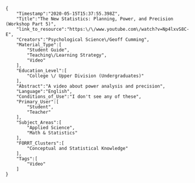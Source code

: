 
    {
        "Timestamp":"2020-05-15T15:37:55.398Z",
        "Title":"The New Statistics: Planning, Power, and Precision (Workshop Part 5)",
        "link_to_resource":"https:\/\/www.youtube.com\/watch?v=Np4lxvS8C-E",
        "Creators":"Psychological Science\/Geoff Cumming",
        "Material_Type":[
            "Student Guide",
            "Teaching\/Learning Strategy",
            "Video"
        ],
        "Education_Level":[
            "College \/ Upper Division (Undergraduates)"
        ],
        "Abstract":"A video about power analysis and precision",
        "Language":"English",
        "Conditions_of_Use":"I don't see any of these",
        "Primary_User":[
            "Student",
            "Teacher"
        ],
        "Subject_Areas":[
            "Applied Science",
            "Math & Statistics"
        ],
        "FORRT_Clusters":[
            "Conceptual and Statistical Knowledge"
        ],
        "Tags":[
            "Video"
        ]
    }
